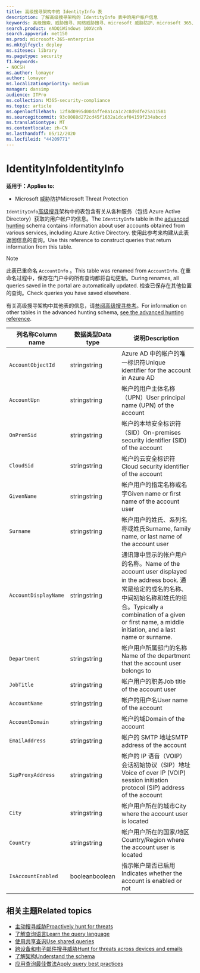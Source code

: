 ```yaml
---
title: 高级搜寻架构中的 IdentityInfo 表
description: 了解高级搜寻架构的 IdentityInfo 表中的用户帐户信息
keywords: 高级搜索、威胁搜寻、网络威胁搜寻、microsoft 威胁防护、microsoft 365、mtp、m365、搜索、查询、遥测、架构参考、kusto、表、列、数据类型、说明、AccountInfo、IdentityInfo、帐户
search.product: eADQiWindows 10XVcnh
search.appverid: met150
ms.prod: microsoft-365-enterprise
ms.mktglfcycl: deploy
ms.sitesec: library
ms.pagetype: security
f1.keywords:
- NOCSH
ms.author: lomayor
author: lomayor
ms.localizationpriority: medium
manager: dansimp
audience: ITPro
ms.collection: M365-security-compliance
ms.topic: article
ms.openlocfilehash: 12f8d0995d00daffe8a1ca1c2c8d9dfe25a11581
ms.sourcegitcommit: 93c0088d272cd45f1632a1dcaf04159f234abccd
ms.translationtype: MT
ms.contentlocale: zh-CN
ms.lasthandoff: 05/12/2020
ms.locfileid: "44209771"
---
```

# <a name="identityinfo"></a><span data-ttu-id="2c9d0-104">IdentityInfo</span><span class="sxs-lookup"><span data-stu-id="2c9d0-104">IdentityInfo</span></span>

<span data-ttu-id="2c9d0-105">**适用于：**</span><span class="sxs-lookup"><span data-stu-id="2c9d0-105">**Applies to:**</span></span>
- <span data-ttu-id="2c9d0-106">Microsoft 威胁防护</span><span class="sxs-lookup"><span data-stu-id="2c9d0-106">Microsoft Threat Protection</span></span>

<span data-ttu-id="2c9d0-107">`IdentityInfo`[高级搜寻](advanced-hunting-overview.md)架构中的表包含有关从各种服务（包括 Azure Active Directory）获取的用户帐户的信息。</span><span class="sxs-lookup"><span data-stu-id="2c9d0-107">The `IdentityInfo` table in the [advanced hunting](advanced-hunting-overview.md) schema contains information about user accounts obtained from various services, including Azure Active Directory.</span></span> <span data-ttu-id="2c9d0-108">使用此参考来构建从此表返回信息的查询。</span><span class="sxs-lookup"><span data-stu-id="2c9d0-108">Use this reference to construct queries that return information from this table.</span></span>

>[!NOTE]
><span data-ttu-id="2c9d0-109">此表已重命名 `AccountInfo` 。</span><span class="sxs-lookup"><span data-stu-id="2c9d0-109">This table was renamed from `AccountInfo`.</span></span> <span data-ttu-id="2c9d0-110">在重命名过程中，保存在门户中的所有查询都将自动更新。</span><span class="sxs-lookup"><span data-stu-id="2c9d0-110">During renames, all queries saved in the portal are automatically updated.</span></span> <span data-ttu-id="2c9d0-111">检查已保存在其他位置的查询。</span><span class="sxs-lookup"><span data-stu-id="2c9d0-111">Check queries you have saved elsewhere.</span></span>

<span data-ttu-id="2c9d0-112">有关高级搜寻架构中其他表的信息，请[参阅高级搜寻参考](advanced-hunting-schema-tables.md)。</span><span class="sxs-lookup"><span data-stu-id="2c9d0-112">For information on other tables in the advanced hunting schema, [see the advanced hunting reference](advanced-hunting-schema-tables.md).</span></span>

| <span data-ttu-id="2c9d0-113">列名称</span><span class="sxs-lookup"><span data-stu-id="2c9d0-113">Column name</span></span> | <span data-ttu-id="2c9d0-114">数据类型</span><span class="sxs-lookup"><span data-stu-id="2c9d0-114">Data type</span></span> | <span data-ttu-id="2c9d0-115">说明</span><span class="sxs-lookup"><span data-stu-id="2c9d0-115">Description</span></span> |
|-------------|-----------|-------------|
| `AccountObjectId` | <span data-ttu-id="2c9d0-116">string</span><span class="sxs-lookup"><span data-stu-id="2c9d0-116">string</span></span> | <span data-ttu-id="2c9d0-117">Azure AD 中的帐户的唯一标识符</span><span class="sxs-lookup"><span data-stu-id="2c9d0-117">Unique identifier for the account in Azure AD</span></span> |
| `AccountUpn` | <span data-ttu-id="2c9d0-118">string</span><span class="sxs-lookup"><span data-stu-id="2c9d0-118">string</span></span> | <span data-ttu-id="2c9d0-119">帐户的用户主体名称（UPN）</span><span class="sxs-lookup"><span data-stu-id="2c9d0-119">User principal name (UPN) of the account</span></span> |
| `OnPremSid` | <span data-ttu-id="2c9d0-120">string</span><span class="sxs-lookup"><span data-stu-id="2c9d0-120">string</span></span> | <span data-ttu-id="2c9d0-121">帐户的本地安全标识符（SID）</span><span class="sxs-lookup"><span data-stu-id="2c9d0-121">On-premises security identifier (SID) of the account</span></span> |
| `CloudSid` | <span data-ttu-id="2c9d0-122">string</span><span class="sxs-lookup"><span data-stu-id="2c9d0-122">string</span></span> | <span data-ttu-id="2c9d0-123">帐户的云安全标识符</span><span class="sxs-lookup"><span data-stu-id="2c9d0-123">Cloud security identifier of the account</span></span> |
| `GivenName` | <span data-ttu-id="2c9d0-124">string</span><span class="sxs-lookup"><span data-stu-id="2c9d0-124">string</span></span> | <span data-ttu-id="2c9d0-125">帐户用户的指定名称或名字</span><span class="sxs-lookup"><span data-stu-id="2c9d0-125">Given name or first name of the account user</span></span> |
| `Surname` | <span data-ttu-id="2c9d0-126">string</span><span class="sxs-lookup"><span data-stu-id="2c9d0-126">string</span></span> | <span data-ttu-id="2c9d0-127">帐户用户的姓氏、系列名称或姓氏</span><span class="sxs-lookup"><span data-stu-id="2c9d0-127">Surname, family name, or last name of the account user</span></span> |
| `AccountDisplayName` | <span data-ttu-id="2c9d0-128">string</span><span class="sxs-lookup"><span data-stu-id="2c9d0-128">string</span></span> | <span data-ttu-id="2c9d0-129">通讯簿中显示的帐户用户的名称。</span><span class="sxs-lookup"><span data-stu-id="2c9d0-129">Name of the account user displayed in the address book.</span></span> <span data-ttu-id="2c9d0-130">通常是给定的或名的名称、中间初始名称和姓氏的组合。</span><span class="sxs-lookup"><span data-stu-id="2c9d0-130">Typically a combination of a given or first name, a middle initiation, and a last name or surname.</span></span> |
| `Department` | <span data-ttu-id="2c9d0-131">string</span><span class="sxs-lookup"><span data-stu-id="2c9d0-131">string</span></span> | <span data-ttu-id="2c9d0-132">帐户用户所属部门的名称</span><span class="sxs-lookup"><span data-stu-id="2c9d0-132">Name of the department that the account user belongs to</span></span> |
| `JobTitle` | <span data-ttu-id="2c9d0-133">string</span><span class="sxs-lookup"><span data-stu-id="2c9d0-133">string</span></span> | <span data-ttu-id="2c9d0-134">帐户用户的职务</span><span class="sxs-lookup"><span data-stu-id="2c9d0-134">Job title of the account user</span></span> |
| `AccountName` | <span data-ttu-id="2c9d0-135">string</span><span class="sxs-lookup"><span data-stu-id="2c9d0-135">string</span></span> | <span data-ttu-id="2c9d0-136">帐户的用户名</span><span class="sxs-lookup"><span data-stu-id="2c9d0-136">User name of the account</span></span> |
| `AccountDomain` | <span data-ttu-id="2c9d0-137">string</span><span class="sxs-lookup"><span data-stu-id="2c9d0-137">string</span></span> | <span data-ttu-id="2c9d0-138">帐户的域</span><span class="sxs-lookup"><span data-stu-id="2c9d0-138">Domain of the account</span></span> |
| `EmailAddress` | <span data-ttu-id="2c9d0-139">string</span><span class="sxs-lookup"><span data-stu-id="2c9d0-139">string</span></span> | <span data-ttu-id="2c9d0-140">帐户的 SMTP 地址</span><span class="sxs-lookup"><span data-stu-id="2c9d0-140">SMTP address of the account</span></span> |
| `SipProxyAddress` | <span data-ttu-id="2c9d0-141">string</span><span class="sxs-lookup"><span data-stu-id="2c9d0-141">string</span></span> | <span data-ttu-id="2c9d0-142">帐户的 IP 语音（VOIP）会话初始协议（SIP）地址</span><span class="sxs-lookup"><span data-stu-id="2c9d0-142">Voice of over IP (VOIP) session initiation protocol (SIP) address of the account</span></span> |
| `City` | <span data-ttu-id="2c9d0-143">string</span><span class="sxs-lookup"><span data-stu-id="2c9d0-143">string</span></span> | <span data-ttu-id="2c9d0-144">帐户用户所在的城市</span><span class="sxs-lookup"><span data-stu-id="2c9d0-144">City where the account user is located</span></span> |
| `Country` | <span data-ttu-id="2c9d0-145">string</span><span class="sxs-lookup"><span data-stu-id="2c9d0-145">string</span></span> | <span data-ttu-id="2c9d0-146">帐户用户所在的国家/地区</span><span class="sxs-lookup"><span data-stu-id="2c9d0-146">Country/Region where the account user is located</span></span> |
| `IsAccountEnabled` | <span data-ttu-id="2c9d0-147">boolean</span><span class="sxs-lookup"><span data-stu-id="2c9d0-147">boolean</span></span> | <span data-ttu-id="2c9d0-148">指示帐户是否已启用</span><span class="sxs-lookup"><span data-stu-id="2c9d0-148">Indicates whether the account is enabled or not</span></span> |

## <a name="related-topics"></a><span data-ttu-id="2c9d0-149">相关主题</span><span class="sxs-lookup"><span data-stu-id="2c9d0-149">Related topics</span></span>
- [<span data-ttu-id="2c9d0-150">主动搜寻威胁</span><span class="sxs-lookup"><span data-stu-id="2c9d0-150">Proactively hunt for threats</span></span>](advanced-hunting-overview.md)
- [<span data-ttu-id="2c9d0-151">了解查询语言</span><span class="sxs-lookup"><span data-stu-id="2c9d0-151">Learn the query language</span></span>](advanced-hunting-query-language.md)
- [<span data-ttu-id="2c9d0-152">使用共享查询</span><span class="sxs-lookup"><span data-stu-id="2c9d0-152">Use shared queries</span></span>](advanced-hunting-shared-queries.md)
- [<span data-ttu-id="2c9d0-153">跨设备和电子邮件搜寻威胁</span><span class="sxs-lookup"><span data-stu-id="2c9d0-153">Hunt for threats across devices and emails</span></span>](advanced-hunting-query-emails-devices.md)
- [<span data-ttu-id="2c9d0-154">了解架构</span><span class="sxs-lookup"><span data-stu-id="2c9d0-154">Understand the schema</span></span>](advanced-hunting-schema-tables.md)
- [<span data-ttu-id="2c9d0-155">应用查询最佳做法</span><span class="sxs-lookup"><span data-stu-id="2c9d0-155">Apply query best practices</span></span>](advanced-hunting-best-practices.md)
